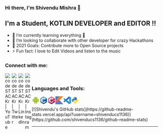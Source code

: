 ### Hi there, I'm Shivendu Mishra 👋

## I'm a Student, KOTLIN DEVELOPER and EDITOR !!

- 🌱 I’m currently learning everything 🤣
- 👯 I’m looking to collaborate with other developer for crazy Hackathons
- 🥅 2021 Goals: Contribute more to Open Source projects
- ⚡ Fun fact: I love to Edit Videos and listen to the music

### Connect with me:

[<img align="left" alt="codeSTACKr | YouTube" width="22px" src="https://cdn.jsdelivr.net/npm/simple-icons@v3/icons/youtube.svg" />][youtube]
[<img align="left" alt="codeSTACKr | Twitter" width="22px" src="https://cdn.jsdelivr.net/npm/simple-icons@v3/icons/twitter.svg" />][twitter]
[<img align="left" alt="codeSTACKr | LinkedIn" width="22px" src="https://cdn.jsdelivr.net/npm/simple-icons@v3/icons/linkedin.svg" />][linkedin]
[<img align="left" alt="codeSTACKr | Instagram" width="22px" src="https://cdn.jsdelivr.net/npm/simple-icons@v3/icons/instagram.svg" />][instagram]

<br />

### Languages and Tools:

<img align="left" alt="Android" width="26px" src="https://raw.githubusercontent.com/devicons/devicon/master/icons/android/android-original.svg" />
<img align="left" alt="C" width="26px" src="https://raw.githubusercontent.com/devicons/devicon/master/icons/c/c-original.svg" />
<img align="left" alt="C Plus Plus" width="26px" src="https://raw.githubusercontent.com/devicons/devicon/master/icons/cplusplus/cplusplus-original.svg" />
<img align="left" alt="Kotlin" width="26px" src="https://raw.githubusercontent.com/devicons/devicon/master/icons/kotlin/kotlin-original.svg" />
<img align="left" alt="Vs Code" width="26px" src="https://raw.githubusercontent.com/devicons/devicon/master/icons/vscode/vscode-original.svg" />
<img align="left" alt="Python" width="26px" src="https://raw.githubusercontent.com/devicons/devicon/master/icons/python/python-original.svg" />
<br />
<br />
[![Shivendu's GitHub stats](https://github-readme-stats.vercel.app/api?username=shivenducs1136)](https://github.com/shivenducs1136/github-readme-stats)

---

[twitter]: https://twitter.com/Shivend25380226
[youtube]: https://www.youtube.com/channel/UC56lHB39gmRTaOb3Zcbw6uA
[instagram]: https://www.instagram.com/shiv.endu/
[linkedin]: https://www.linkedin.com/in/shivendu-mishra-94ba36200/

